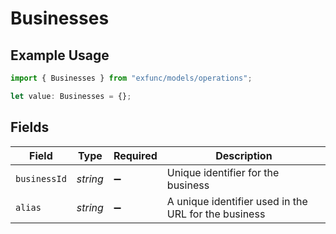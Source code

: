 # Businesses

## Example Usage

```typescript
import { Businesses } from "exfunc/models/operations";

let value: Businesses = {};
```

## Fields

| Field                                                | Type                                                 | Required                                             | Description                                          |
| ---------------------------------------------------- | ---------------------------------------------------- | ---------------------------------------------------- | ---------------------------------------------------- |
| `businessId`                                         | *string*                                             | :heavy_minus_sign:                                   | Unique identifier for the business                   |
| `alias`                                              | *string*                                             | :heavy_minus_sign:                                   | A unique identifier used in the URL for the business |